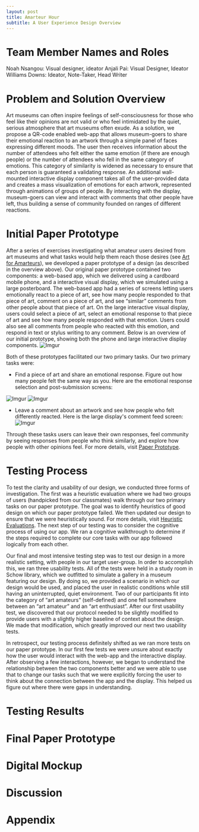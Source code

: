 ```yaml
---
layout: post
title: Amarteur Hour
subtitle: A User Experience Design Overview
---
```


# Team Member Names and Roles

Noah Nsangou: Visual designer, ideator
Anjali Pai: Visual Designer, Ideator
Williams Downs: Ideator, Note-Taker, Head Writer

# Problem and Solution Overview

Art museums can often inspire feelings of self-consciousness for those who feel like their opinions are not valid or who feel intimidated by the quiet, serious atmosphere that art museums often exude. As a solution, we propose a QR-code enabled web-app that allows museum-goers to share their emotional reaction to an artwork through a simple panel of faces expressing different moods. The user then receives information about the number of attendees who felt either the same emotion (if there are enough people) or the number of attendees who fell in the same category of emotions. This category of similarity is widened as necessary to ensure that each person is guaranteed a validating response. An additional wall-mounted interactive display component takes all of the user-provided data and creates a mass visualization of emotions for each artwork, represented through animations of groups of people. By interacting with the display, museum-goers can view and interact with comments that other people have left, thus building a sense of community founded on ranges of different reactions.


# Initial Paper Prototype 

After a series of exercises investigating what amateur users desired from art museums and what tasks would help them reach those desires (see [Art for Amarteurs](https://williamdowns.github.io/amarteurs/2018-10-25-UserExperienceResearchOverview/)), we developed a paper prototype of a design (as described in the overview above). Our original paper prototype contained two components: a web-based app, which we delivered using a cardboard mobile phone, and a interactive visual display, which we simulated using a large posterboard. The web-based app had a series of screens letting users emotionally react to a piece of art, see how many people responded to that piece of art, comment on a piece of art, and see “similar” comments from other people about that piece of art. On the large interactive visual display, users could select a piece of art, select an emotional response to that piece of art and see how many people responded with that emotion. Users could also see all comments from people who reacted with this emotion, and respond in text or stylus writing to any comment. Below is an overview of our initial prototype, showing both the phone and large interactive display components.
![Imgur](https://i.imgur.com/iOxzIfR.jpg)


Both of these prototypes facilitated our two primary tasks. Our two primary tasks were:
* Find a piece of art and share an emotional response. Figure out how many people felt the same way as you. Here are the emotional response selection and post-submission screens:

![Imgur](https://i.imgur.com/4Lrf5Hr.jpg)
![Imgur](https://i.imgur.com/jW4zg7M.jpg)

* Leave a comment about an artwork and see how people who felt differently reacted. Here is the large display's comment feed screen:
![Imgur](https://i.imgur.com/TYC7cNW.jpg)

Through these tasks users can leave their own responses, feel community by seeing responses from people who think similarly, and explore how people with other opinions feel. For more details, visit [Paper Prototype](https://williamdowns.github.io/amarteurs/2018-10-29-PaperPrototype/).

# Testing Process

To test the clarity and usability of our design, we conducted three forms of investigation. The first was a heuristic evaluation where we had two groups of users (handpicked from our classmates) walk through our two primary tasks on our paper prototype. The goal was to identify heuristics of good design on which our paper prototype failed. We then updated our design to ensure that we were heuristically sound. For more details, visit [Heuristic Evaluations](https://williamdowns.github.io/amarteurs/2018-11-01-HeuristicEvaluations/). The next step of our testing was to consider the cognitive process of using our app. We ran a cognitive walkthrough to determine if the steps required to complete our core tasks with our app followed logically from each other. 



Our final and most intensive testing step was to test our design in a more realistic setting, with people in our target user-group. In order to accomplish this, we ran three usability tests. All of the tests were held in a study room in Schow library, which we outfitted to simulate a gallery in a museum featuring our design. By doing so, we provided a scenario in which our design would be used, and placed the user in realistic conditions while still having an uninterrupted, quiet environment. Two of our participants fit into the category of “art amateurs” (self-defined) and one fell somewhere between an “art amateur” and an “art enthusiast”. After our first usability test, we discovered that our protocol needed to be slightly modified to provide users with a slightly higher baseline of context about the design. We made that modification, which greatly improved our next two usability tests.


In retrospect, our testing process definitely shifted as we ran more tests on our paper prototype. In our first few tests we were unsure about exactly how the user would interact with the web-app and the interactive display. After observing a few interactions, however, we began to understand the relationship between the two components better and we were able to use that to change our tasks such that we were explicitly forcing the user to think about the connection between the app and the display. This helped us figure out where there were gaps in understanding.


# Testing Results


# Final Paper Prototype


# Digital Mockup


# Discussion


# Appendix
